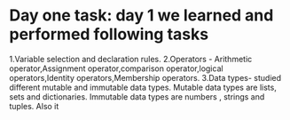 # Day one task: day 1 we learned and performed following tasks
1.Variable selection and declaration rules.
2.Operators - Arithmetic operator,Assignment operator,comparison operator,logical operators,Identity operators,Membership operators.
3.Data types- studied different mutable and immutable data types. Mutable data types are lists, sets and dictionaries. Immutable data types are numbers , strings and tuples. Also it 
